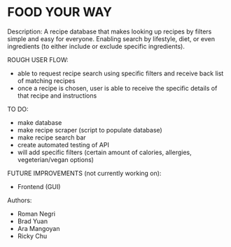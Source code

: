 # FOOD YOUR WAY

Description:
A recipe database that makes looking up recipes by filters simple and easy for everyone. Enabling search by lifestyle, diet, or even ingredients (to either include or exclude specific ingredients). 

ROUGH USER FLOW:
- able to request recipe search using specific filters and receive back list of matching recipes
- once a recipe is chosen, user is able to receive the specific details of that recipe and instructions

TO DO:
- make database
- make recipe scraper (script to populate database)
- make recipe search bar
- create automated testing of API
- will add specific filters (certain amount of calories, allergies, vegeterian/vegan options)

FUTURE IMPROVEMENTS (not currently working on):
- Frontend (GUI)

Authors:
- Roman Negri
- Brad Yuan
- Ara Mangoyan
- Ricky Chu
